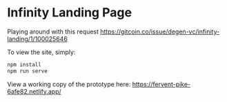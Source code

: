 # Infinity Landing Page
Playing around with this request https://gitcoin.co/issue/degen-vc/infinity-landing/1/100025646

To view the site, simply:

```bash
npm install
npm run serve
```
View a working copy of the prototype here:
https://fervent-pike-6afe82.netlify.app/
